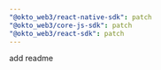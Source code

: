 ```yaml
---
"@okto_web3/react-native-sdk": patch
"@okto_web3/core-js-sdk": patch
"@okto_web3/react-sdk": patch
---
```


add readme
